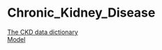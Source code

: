 # Chronic_Kidney_Disease

[The CKD data dictionary](https://github.com/CraigGambino/Chronic_Kidney_Disease/blob/master/ckd.txt)  
[Model](https://github.com/CraigGambino/Chronic_Kidney_Disease/blob/master/chronic_kidney_disease.ipynb)
